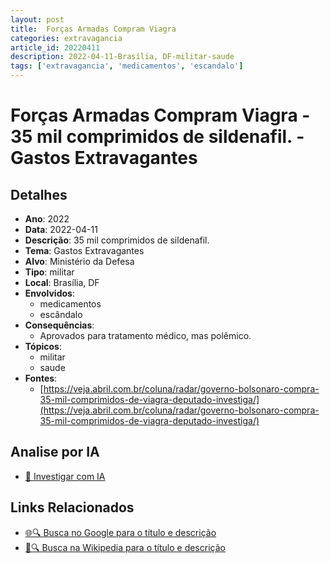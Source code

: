```yaml
---
layout: post
title:  Forças Armadas Compram Viagra
categories: extravagancia
article_id: 20220411
description: 2022-04-11-Brasília, DF-militar-saude
tags: ['extravagancia', 'medicamentos', 'escandalo']
---
```


# Forças Armadas Compram Viagra - 35 mil comprimidos de sildenafil. - Gastos Extravagantes

## Detalhes
- **Ano**: 2022
- **Data**: 2022-04-11
- **Descrição**: 35 mil comprimidos de sildenafil.
- **Tema**: Gastos Extravagantes
- **Alvo**: Ministério da Defesa
- **Tipo**: militar
- **Local**: Brasília, DF
- **Envolvidos**:
  - medicamentos
  - escândalo
- **Consequências**:
  - Aprovados para tratamento médico, mas polêmico.
- **Tópicos**:
  - militar
  - saude
- **Fontes**:
  - [https://veja.abril.com.br/coluna/radar/governo-bolsonaro-compra-35-mil-comprimidos-de-viagra-deputado-investiga/](https://veja.abril.com.br/coluna/radar/governo-bolsonaro-compra-35-mil-comprimidos-de-viagra-deputado-investiga/)

## Analise por IA
- [🤖 Investigar com IA](https://www.perplexity.ai/search?q=%22gastos%20estravagantes%20departamento%20p%C3%BAblico%20Brasil%22%20For%C3%A7as%20Armadas%20Compram%20Viagra%2035%20mil%20comprimidos%20de%20sildenafil.%20Bras%C3%ADlia%2C%20DF%202022-04-11)

## Links Relacionados
- [🌐🔍 Busca no Google para o título e descrição](https://www.google.com/search?q=%22gastos%20estravagantes%20departamento%20p%C3%BAblico%20Brasil%22%20For%C3%A7as%20Armadas%20Compram%20Viagra%2035%20mil%20comprimidos%20de%20sildenafil.%20Bras%C3%ADlia%2C%20DF%202022-04-11)
- [📖🔍 Busca na Wikipedia para o título e descrição](https://pt.wikipedia.org/w/index.php?search=%22gastos%20estravagantes%20departamento%20p%C3%BAblico%20Brasil%22%20For%C3%A7as%20Armadas%20Compram%20Viagra%2035%20mil%20comprimidos%20de%20sildenafil.%20Bras%C3%ADlia%2C%20DF%202022-04-11)

